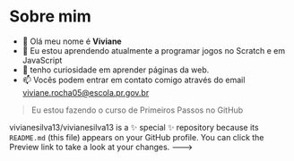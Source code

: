 # Sobre mim
- 👋 Olá meu nome é **Viviane**
- 👀 Eu estou aprendendo atualmente a programar jogos no Scratch e em JavaScript
- 🌱 tenho curiosidade em aprender páginas da web.
- 📫 Vocês podem entrar em contato comigo através do email viviane.rocha05@escola.pr.gov.br

> Eu estou fazendo o curso de Primeiros Passos no GitHub

vivianesilva13/vivianesilva13 is a ✨ special ✨ repository because its `README.md` (this file) appears on your GitHub profile.
You can click the Preview link to take a look at your changes.
--->
